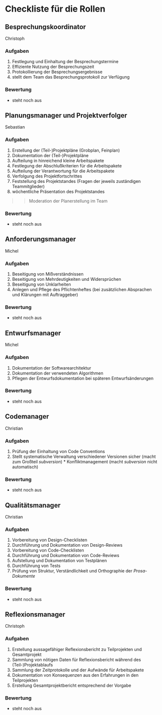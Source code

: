 # Checkliste für die Rollen #
## Besprechungskoordinator ##
Christoph
### Aufgaben ###
  1. Festlegung und Einhaltung der Besprechungstermine
  1. Effiziente Nutzung der Besprechungszeit
  1. Protokollierung der Besprechungsergebnisse
  1. stellt dem Team das Besprechungsprotokoll zur Verfügung
### Bewertung ###
  * steht noch aus

## Planungsmanager und Projektverfolger ##
Sebastian
### Aufgaben ###
  1. Erstellung der (Teil-)Projektpläne (Grobplan, Feinplan)
  1. Dokumentation der (Teil-)Projektpläne
  1. Aufteilung in hinreichend kleine Arbeitspakete
  1. Festlegung der Abschlußkriterien für die Arbeitspakete
  1. Aufteilung der Verantwortung für die Arbeitspakete
  1. Verfolgung des Projektfortschrittes
  1. Feststellung des Projektstandes (Fragen der jeweils zuständigen Teammitglieder)
  1. wöchentliche Präsentation des Projektstandes
> > Moderation der Planerstellung im Team
### Bewertung ###
  * steht noch aus

## Anforderungsmanager ##
Michel
### Aufgaben ###
  1. Beseitigung von Mißverständnissen
  1. Beseitigung von Mehrdeutigkeiten und Widersprüchen
  1. Beseitigung von Unklarheiten
  1. Anlegen und Pflege des Pflichtenheftes (bei zusätzlichen Absprachen und Klärungen mit Auftraggeber)
### Bewertung ###
  * steht noch aus

## Entwurfsmanager ##
Michel
### Aufgaben ###
  1. Dokumentation der Softwarearchitektur
  1. Dokumentation der verwendeten Algorithmen
  1. Pflegen der Entwurfsdokumentation bei späteren Entwurfsänderungen
### Bewertung ###
  * steht noch aus

## Codemanager ##
Christian
### Aufgaben ###
  1. Prüfung der Einhaltung von Code Conventions
  1. Stellt systematische Verwaltung verschiedener Versionen sicher (macht zum Großteil _subversion_)
    * Konfliktmanagement (macht _subversion_ nicht automatisch)
### Bewertung ###
  * steht noch aus

## Qualitätsmanager ##
Christian
### Aufgaben ###
  1. Vorbereitung von Design-Checklisten
  1. Durchführung und Dokumentation von Design-Reviews
  1. Vorbereitung von Code-Checklisten
  1. Durchführung und Dokumentation von Code-Reviews
  1. Aufstellung und Dokumentation von Testplänen
  1. Durchführung von Tests
  1. Prüfung von Struktur, Verständlichkeit und Orthographie der _Prosa-Dokumente_
### Bewertung ###
  * steht noch aus

## Reflexionsmanager ##
Christoph
### Aufgaben ###
  1. Erstellung aussagefähiger Reflexionsbericht zu Teilprojekten und Gesamtprojekt
  1. Sammlung von nötigen Daten für Reflexionsbericht während des (Teil-)Projektablaufs
  1. Sammlung der Zeitprotokolle und der Aufwände für Arbeitspakete
  1. Dokumentation von Konsequenzen aus den Erfahrungen in den Teilprojekten
  1. Erstellung Gesamtprojektbericht entsprechend der Vorgabe
### Bewertung ###
  * steht noch aus